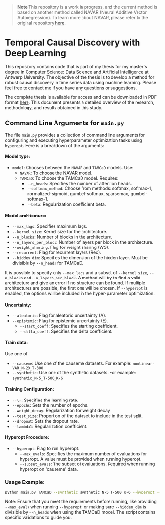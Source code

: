 > **Note**
> This repository is a work in progress, and the current method is based on another method called NAVAR (Neural Additive Vector Autoregression). To learn more about NAVAR, please refer to the original repository [here](https://github.com/bartbussmann/NAVAR).

# Temporal Causal Discovery with Deep Learning

This repository contains code that is part of my thesis for my master's degree in Computer Science: Data Science and Artificial Intelligence at Antwerp University.
The objective of the thesis is to develop a method for robust causal discovery in time series data using machine learning.
Please feel free to contact me if you have any questions or suggestions.

The complete thesis is available for access and can be downloaded in PDF format [here](https://github.com/m4urin/temporal-causal-discovery/raw/refactor/thesis.pdf). This document presents a detailed overview of the research, methodology, and results obtained in this study.

## Command Line Arguments for `main.py`

The file `main.py` provides a collection of command line arguments for configuring and executing hyperparameter optimization tasks using `hyperopt`. 
Here is a breakdown of the arguments:

#### Model type:
- `model`: Chooses between the `NAVAR` and `TAMCaD` models. Use:
  - `NAVAR`: To choose the NAVAR model.
  - `TAMCaD`: To choose the TAMCaD model. Requires:
    - `--n_heads`: Specifies the number of attention heads.
    - `--softmax_method`: Choose from methods: softmax, softmax-1, normalized-sigmoid, gumbel-softmax, sparsemax, gumbel-softmax-1.
    - `--beta`: Regularization coefficient beta.

#### Model architecture:

- `--max_lags`: Specifies maximum lags.
- `--kernel_size`: Kernel size for the architecture.
- `--n_blocks`: Number of blocks in the architecture.
- `--n_layers_per_block`: Number of layers per block in the architecture.
- `--weight_sharing`: Flag for weight sharing (WS).
- `--recurrent`: Flag for recurrent layers (Rec).
- `--hidden_dim`: Specifies the dimension of the hidden layer. Must be divisible by `--n_heads` for TAMCaD.

It is possible to specify only `--max_lags` and a subset of `--kernel_size`, `--n_blocks` and`--n_layers_per_block`. 
A method will try to find a valid architecture and give an error if no structure can be found. 
If multiple architectures are possible, the first one will be chosen. 
If `--hyperopt` is enabled, the options will be included in the hyper-parameter optimization.

#### Uncertainty:
- `--aleatoric`: Flag for aleatoric uncertainty (A).
- `--epistemic`: Flag for epistemic uncertainty (E).
  - `--start_coeff`: Specifies the starting coefficient.
  - `--delta_coeff`: Specifies the delta coefficient.

#### Train data:
Use one of:
- `--causeme`: Use one of the causeme datasets. For example: `nonlinear-VAR_N-20_T-300`
- `--synthetic`: Use one of the synthetic datasets. For example: `synthetic_N-5_T-500_K-6`

#### Training Configuration:
- `--lr`: Specifies the learning rate.
- `--epochs`: Sets the number of epochs.
- `--weight_decay`: Regularization for weight decay.
- `--test_size`: Proportion of the dataset to include in the test split.
- `--dropout`: Sets the dropout rate.
- `--lambda1`: Regularization coefficient.

#### Hyperopt Procedure:
- `--hyperopt`: Flag to run hyperopt.
  - `--max_evals`: Specifies the maximum number of evaluations for hyperopt. A value must be provided when running hyperopt.
  - `--subset_evals`: The subset of evaluations. Required when running hyperopt on 'causeme' data.

### Usage Example:

```bash
python main.py TAMCaD --synthetic synthetic_N-5_T-500_K-6 --hyperopt --max_evals 50 --dropout 0.3
```

Note: Ensure that you meet the requirements before running, like providing `--max_evals` when running `--hyperopt`, or making sure `--hidden_dim` is divisible by `--n_heads` when using the TAMCaD model. The script contains specific validations to guide you.